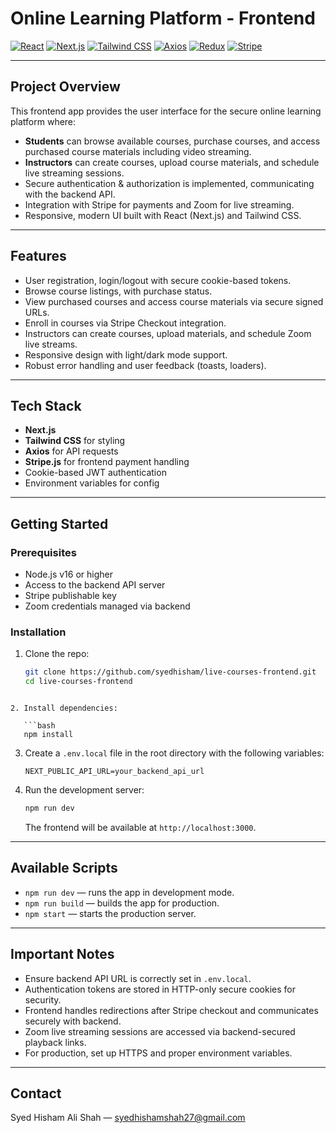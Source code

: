 # Online Learning Platform - Frontend

[![React](https://img.shields.io/badge/react-%5E18.0.0-blue)](https://reactjs.org/)
[![Next.js](https://img.shields.io/badge/next.js-%5E13.0.0-black)](https://nextjs.org/)
[![Tailwind CSS](https://img.shields.io/badge/tailwindcss-%5E3.0.0-green)](https://tailwindcss.com/)
[![Axios](https://img.shields.io/badge/axios-%5E1.0.0-blueviolet)](https://axios-http.com/)
[![Redux](https://img.shields.io/badge/redux-%5E8.0.0-purple)](https://redux.js.org/)
[![Stripe](https://img.shields.io/badge/stripe-integrated-yellow)](https://stripe.com/)


---

## Project Overview

This frontend app provides the user interface for the secure online learning platform where:

- **Students** can browse available courses, purchase courses, and access purchased course materials including video streaming.
- **Instructors** can create courses, upload course materials, and schedule live streaming sessions.
- Secure authentication & authorization is implemented, communicating with the backend API.
- Integration with Stripe for payments and Zoom for live streaming.
- Responsive, modern UI built with React (Next.js) and Tailwind CSS.

---

## Features

- User registration, login/logout with secure cookie-based tokens.
- Browse course listings, with purchase status.
- View purchased courses and access course materials via secure signed URLs.
- Enroll in courses via Stripe Checkout integration.
- Instructors can create courses, upload materials, and schedule Zoom live streams.
- Responsive design with light/dark mode support.
- Robust error handling and user feedback (toasts, loaders).

---

## Tech Stack

- **Next.js**
- **Tailwind CSS** for styling
- **Axios** for API requests
- **Stripe.js** for frontend payment handling
- Cookie-based JWT authentication
- Environment variables for config

---

## Getting Started

### Prerequisites

- Node.js v16 or higher
- Access to the backend API server
- Stripe publishable key
- Zoom credentials managed via backend

### Installation

1. Clone the repo:
   ```bash
   git clone https://github.com/syedhisham/live-courses-frontend.git
   cd live-courses-frontend
```

2. Install dependencies:

   ```bash
   npm install
   ```

3. Create a `.env.local` file in the root directory with the following variables:

   ```env
   NEXT_PUBLIC_API_URL=your_backend_api_url
   ```

4. Run the development server:

   ```bash
   npm run dev
   ```

   The frontend will be available at `http://localhost:3000`.

---

## Available Scripts

* `npm run dev` — runs the app in development mode.
* `npm run build` — builds the app for production.
* `npm start` — starts the production server.

---

## Important Notes

* Ensure backend API URL is correctly set in `.env.local`.
* Authentication tokens are stored in HTTP-only secure cookies for security.
* Frontend handles redirections after Stripe checkout and communicates securely with backend.
* Zoom live streaming sessions are accessed via backend-secured playback links.
* For production, set up HTTPS and proper environment variables.

---

## Contact

Syed Hisham Ali Shah — [syedhishamshah27@gmail.com](mailto:syedhishamshah27@gmail.com)

